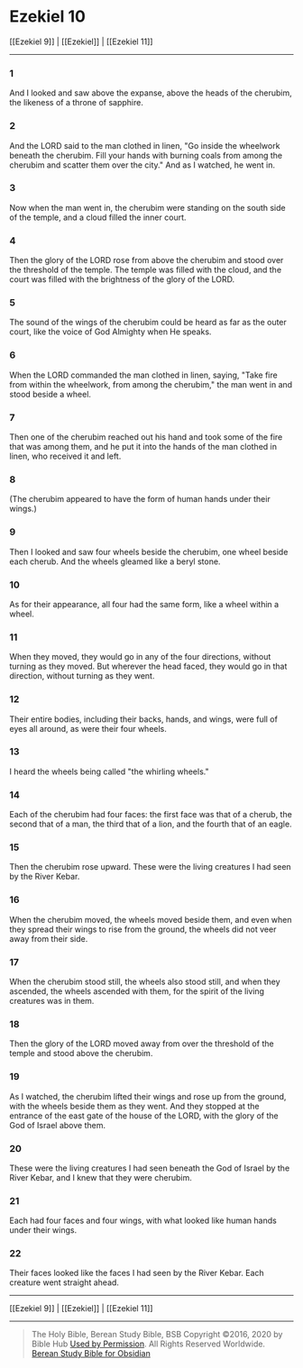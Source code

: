 # Ezekiel 10

[[Ezekiel 9]] | [[Ezekiel]] | [[Ezekiel 11]]

---

### 1
And I looked and saw above the expanse, above the heads of the cherubim, the likeness of a throne of sapphire.

### 2
And the LORD said to the man clothed in linen, "Go inside the wheelwork beneath the cherubim. Fill your hands with burning coals from among the cherubim and scatter them over the city." And as I watched, he went in.

### 3
Now when the man went in, the cherubim were standing on the south side of the temple, and a cloud filled the inner court.

### 4
Then the glory of the LORD rose from above the cherubim and stood over the threshold of the temple. The temple was filled with the cloud, and the court was filled with the brightness of the glory of the LORD.

### 5
The sound of the wings of the cherubim could be heard as far as the outer court, like the voice of God Almighty when He speaks.

### 6
When the LORD commanded the man clothed in linen, saying, "Take fire from within the wheelwork, from among the cherubim," the man went in and stood beside a wheel.

### 7
Then one of the cherubim reached out his hand and took some of the fire that was among them, and he put it into the hands of the man clothed in linen, who received it and left.

### 8
(The cherubim appeared to have the form of human hands under their wings.)

### 9
Then I looked and saw four wheels beside the cherubim, one wheel beside each cherub. And the wheels gleamed like a beryl stone.

### 10
As for their appearance, all four had the same form, like a wheel within a wheel.

### 11
When they moved, they would go in any of the four directions, without turning as they moved. But wherever the head faced, they would go in that direction, without turning as they went.

### 12
Their entire bodies, including their backs, hands, and wings, were full of eyes all around, as were their four wheels.

### 13
I heard the wheels being called "the whirling wheels."

### 14
Each of the cherubim had four faces: the first face was that of a cherub, the second that of a man, the third that of a lion, and the fourth that of an eagle.

### 15
Then the cherubim rose upward. These were the living creatures I had seen by the River Kebar.

### 16
When the cherubim moved, the wheels moved beside them, and even when they spread their wings to rise from the ground, the wheels did not veer away from their side.

### 17
When the cherubim stood still, the wheels also stood still, and when they ascended, the wheels ascended with them, for the spirit of the living creatures was in them.

### 18
Then the glory of the LORD moved away from over the threshold of the temple and stood above the cherubim.

### 19
As I watched, the cherubim lifted their wings and rose up from the ground, with the wheels beside them as they went. And they stopped at the entrance of the east gate of the house of the LORD, with the glory of the God of Israel above them.

### 20
These were the living creatures I had seen beneath the God of Israel by the River Kebar, and I knew that they were cherubim.

### 21
Each had four faces and four wings, with what looked like human hands under their wings.

### 22
Their faces looked like the faces I had seen by the River Kebar. Each creature went straight ahead.

---

[[Ezekiel 9]] | [[Ezekiel]] | [[Ezekiel 11]]

---

> The Holy Bible, Berean Study Bible, BSB
> Copyright &copy;2016, 2020 by Bible Hub
> [Used by Permission](https://berean.bible/terms.htm). All Rights Reserved Worldwide.
> [Berean Study Bible for Obsidian](https://github.com/gapmiss/berean-study-bible-for-obsidian)

